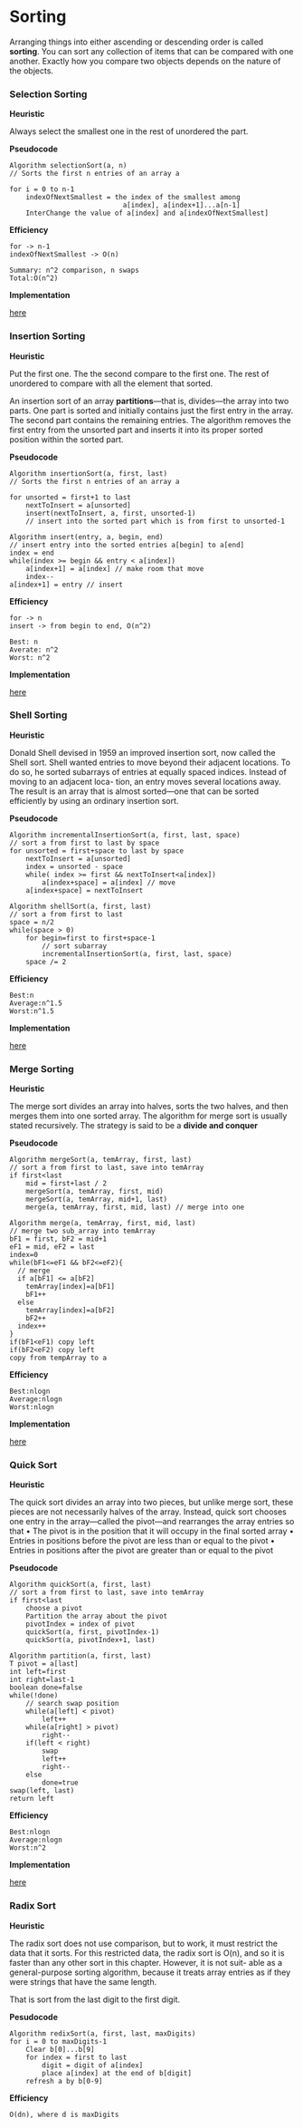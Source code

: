 # Sorting

Arranging things into either ascending or descending order is called **sorting**. You can sort any collection of items that can be compared with one another. Exactly how you compare two objects depends on the nature of the objects.

### Selection Sorting

**Heuristic**

Always select the smallest one in the rest of unordered the part.

**Pseudocode**

```
Algorithm selectionSort(a, n)
// Sorts the first n entries of an array a

for i = 0 to n-1
	indexOfNextSmallest = the index of the smallest among 
							a[index], a[index+1]...a[n-1]
	InterChange the value of a[index] and a[indexOfNextSmallest]
```

**Efficiency**

```
for -> n-1
indexOfNextSmallest -> O(n)

Summary: n^2 comparison, n swaps
Total:O(n^2)
```

**Implementation**

[here](https://github.com/tomgu1991/Interview_pre/tree/master/source/helloworld/src/com/tomgu/algorithm/sorting/selection)

### Insertion Sorting

**Heuristic**

Put the first one. The the second compare to the first one. The rest of unordered to compare with all the element that sorted.

An insertion sort of an array **partitions**—that is, divides—the array into two parts. One part is sorted and initially contains just the first entry in the array. The second part contains the remaining entries. The algorithm removes the first entry from the unsorted part and inserts it into its proper sorted position within the sorted part.

**Pseudocode**

```
Algorithm insertionSort(a, first, last)
// Sorts the first n entries of an array a

for unsorted = first+1 to last
	nextToInsert = a[unsorted]
	insert(nextToInsert, a, first, unsorted-1)
	// insert into the sorted part which is from first to unsorted-1
```

```
Algorithm insert(entry, a, begin, end)
// insert entry into the sorted entries a[begin] to a[end]
index = end
while(index >= begin && entry < a[index])
	a[index+1] = a[index] // make room that move
	index--
a[index+1] = entry // insert
```

**Efficiency**

```
for -> n
insert -> from begin to end, O(n^2)

Best: n
Averate: n^2
Worst: n^2
```

**Implementation**

[here](https://github.com/tomgu1991/Interview_pre/tree/master/source/helloworld/src/com/tomgu/algorithm/sorting/insertion)

### Shell Sorting

**Heuristic**

Donald Shell devised in 1959 an improved insertion sort, now called the Shell sort. Shell wanted entries to move beyond their adjacent locations. To do so, he sorted subarrays of entries at equally spaced indices. Instead of moving to an adjacent loca- tion, an entry moves several locations away. The result is an array that is almost sorted—one that can be sorted efficiently by using an ordinary insertion sort.

**Pseudocode**

```
Algorithm incrementalInsertionSort(a, first, last, space)
// sort a from first to last by space 
for unsorted = first+space to last by space
	nextToInsert = a[unsorted]
	index = unsorted - space
	while( index >= first && nextToInsert<a[index])
		a[index+space] = a[index] // move
	a[index+space] = nextToInsert
```

```
Algorithm shellSort(a, first, last)
// sort a from first to last
space = n/2
while(space > 0)
	for begin=first to first+space-1
		// sort subarray
		incrementalInsertionSort(a, first, last, space)
	space /= 2
```

**Efficiency**

```
Best:n
Average:n^1.5
Worst:n^1.5
```

**Implementation**

[here](https://github.com/tomgu1991/Interview_pre/tree/master/source/helloworld/src/com/tomgu/algorithm/sorting/shell)

### Merge Sorting

**Heuristic**

The merge sort divides an array into halves, sorts the two halves, and then merges them into one sorted array. The algorithm for merge sort is usually stated recursively.  The strategy is said to be a **divide and conquer**

**Pseudocode**

```
Algorithm mergeSort(a, temArray, first, last)
// sort a from first to last, save into temArray
if first<last
	mid = first+last / 2
	mergeSort(a, temArray, first, mid)
	mergeSort(a, temArray, mid+1, last)
	merge(a, temArray, first, mid, last) // merge into one
```

```
Algorithm merge(a, temArray, first, mid, last)
// merge two sub_array into temArray
bF1 = first, bF2 = mid+1
eF1 = mid, eF2 = last
index=0
while(bF1<=eF1 && bF2<=eF2){
  // merge
  if a[bF1] <= a[bF2]
  	temArray[index]=a[bF1]
  	bF1++
  else
  	temArray[index]=a[bF2]
  	bF2++
  index++
}
if(bF1<eF1) copy left
if(bF2<eF2) copy left
copy from tempArray to a
```

**Efficiency**

```
Best:nlogn
Average:nlogn
Worst:nlogn
```

**Implementation**

[here](https://github.com/tomgu1991/Interview_pre/tree/master/source/helloworld/src/com/tomgu/algorithm/sorting/merge)

### Quick Sort

**Heuristic**

The quick sort divides an array into two pieces, but unlike merge sort, these pieces are not necessarily halves of the array. Instead, quick sort chooses one entry in the array—called the pivot—and rearranges the array entries so that
• The pivot is in the position that it will occupy in the final sorted array 
• Entries in positions before the pivot are less than or equal to the pivot 
• Entries in positions after the pivot are greater than or equal to the pivot

**Pseudocode**

```
Algorithm quickSort(a, first, last)
// sort a from first to last, save into temArray
if first<last
	choose a pivot
	Partition the array about the pivot
	pivotIndex = index of pivot
	quickSort(a, first, pivotIndex-1)
	quickSort(a, pivotIndex+1, last)
```

```
Algorithm partition(a, first, last)
T pivot = a[last]
int left=first
int right=last-1
boolean done=false
while(!done)
	// search swap position
	while(a[left] < pivot)
		left++
	while(a[right] > pivot)
		right--
	if(left < right)
		swap
		left++
		right--
	else
		done=true
swap(left, last)
return left
```

**Efficiency**

```
Best:nlogn
Average:nlogn
Worst:n^2
```

**Implementation**

[here](https://github.com/tomgu1991/Interview_pre/tree/master/source/helloworld/src/com/tomgu/algorithm/sorting/quick)

### Radix Sort

**Heuristic**

The radix sort does not use comparison, but to work, it must restrict the data that it sorts. For this restricted data, the radix sort is O(n), and so it is faster than any other sort in this chapter. However, it is not suit- able as a general-purpose sorting algorithm, because it treats array entries as if they were strings that have the same length.

That is sort from the last digit to the first digit.

**Pesudocode**

```
Algorithm redixSort(a, first, last, maxDigits)
for i = 0 to maxDigits-1
	Clear b[0]...b[9]
	for index = first to last
		digit = digit of a[index]
		place a[index] at the end of b[digit]
	refresh a by b[0-9]
```

**Efficiency**

```
O(dn), where d is maxDigits
```

